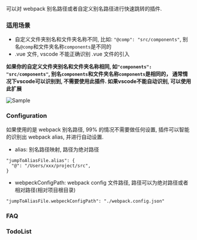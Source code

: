 可以对 webpack 别名路径或者自定义别名路径进行快速跳转的插件.
### 适用场景
- 自定义文件夹别名和文件夹名称不同, 比如: `"@comp": "src/components"`, 别名`@comp`和文件夹名称`components`是不同的
- .vue 文件, vscode 不能正确识别 .vue 文件的引入

**如果你的自定义文件夹别名和文件夹名称相同, 如`"components": "src/components"`, 别名`components`和文件夹名称`components`是相同的， 通常情况下vscode可以识别到, 不需要使用此插件. 如果vscode不能自动识别, 可以使用此扩展**

![Sample](https://raw.githubusercontent.com/wanfu920/jumpToAliasFile/master/demo.gif)


### Configuration
如果使用的是 webpack 别名路径, 99% 的情况不需要做任何设置, 插件可以智能的识别出 webpack alias, 并进行自动设置.
- alias: 别名路径映射, 路径为绝对路径
```
"jumpToAliasFile.alias": {
  "@": "/Users/xxx/project/src",
}
```
- webpeckConfigPath: webpack config 文件路径, 路径可以为绝对路径或者相对路径(相对项目根目录)
```
"jumpToAliasFile.webpeckConfigPath": "./webpack.config.json"
```

### FAQ

### TodoList